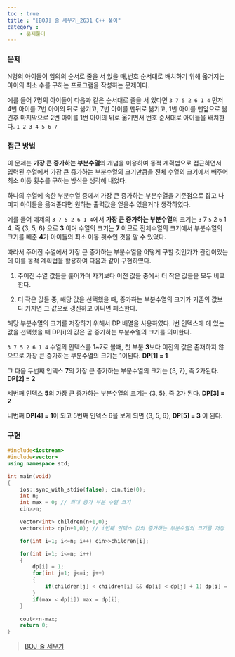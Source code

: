 ```yaml
---
toc : true
title : "[BOJ] 줄 세우기_2631 C++ 풀이"
category : 
    - 문제풀이
---
```

### 문제
N명의 아이들이 임의의 순서로 줄을 서 있을 때,번호 순서대로 배치하기 위해 옮겨지는 아이의 최소 수를 구하는 프로그램을 작성하는 문제이다.

예를 들어 7명의 아이들이 다음과 같은 순서대로 줄을 서 있다면
`3 7 5 2 6 1 4`
먼저 4번 아이를 7번 아이의 뒤로 옮기고, 7번 아이를 맨뒤로 옮기고, 1번 아이를 맨앞으로 옮긴후 마지막으로 2번 아이를 1번 아이의 뒤로 옮기면서 번호 순서대로 아이들을 배치한다.
`1 2 3 4 5 6 7`

### 접근 방법
이 문제는 **가장 큰 증가하는 부분수열**의 개념을 이용하여 동적 계획법으로 접근하면서 입력된 수열에서 가장 큰 증가하는 부분수열의 크기만큼을 전체 수열의 크기에서 빼주어 최소 이동 횟수를 구하는 방식을 생각해 내었다.

하나의 수열에 속한 부분수열 중에서 가장 큰 증가하는 부분수열을 기준점으로 잡고 나머지 아이들을 옮겨준다면 원하는 출력값을 얻을수 있을거라 생각하였다. 

예를 들어 예제의 `3 7 5 2 6 1 4`에서 **가장 큰 증가하는 부분수열**의 크기는 `3` 7 `5` 2 `6` 1 4. 즉 {3, 5, 6} 으로 **3** 이며 수열의 크기는 **7** 이므로 전체수열의 크기에서 부분수열의 크기를 빼준 **4**가 아이들의 최소 이동 횟수인 것을 알 수 있었다.

따라서 주어진 수열에서 가장 큰 증가하는 부분수열을 어떻게 구할 것인가가 관건이었는데 이를 동적 계획법을 활용하여 다음과 같이 구현하였다.

1. 주어진 수열 값들을 훑어가며 자기보다 이전 값들 중에서 더 작은 값들을 모두 비교한다.

2. 더 작은 값들 중, 해당 값을 선택했을 때, 증가하는 부분수열의 크기가 기존의 값보다 커지면 그 값으로 갱신하고 아니면 패스한다.

해당 부분수열의 크기를 저장하기 위해서 DP 배열을 사용하였다. i번 인덱스에 에 있는 값을 선택했을 때 DP$[$i$]$의 값은 곧 증가하는 부분수열의 크기를 의미한다.

`3 7 5 2 6 1 4` 수열의 인덱스를 1~7로 볼때, 첫 부분 **3**보다 이전의 값은 존재하지 않으므로 가장 큰 증가하는 부분수열의 크기는 1이된다. **DP[1] = 1** 

그 다음 두번째 인덱스 **7**의 가장 큰 증가하는 부분수열의 크기는 {3, 7}, 즉 2가된다. **DP[2] = 2**

세번째 인덱스 **5**의 가장 큰 증가하는 부분수열의 크기는 {3, 5}, 즉 2가 된다. **DP[3] = 2**

네번째 **DP[4] = 1**이 되고 5번째 인덱스 6을 보게 되면 {3, 5, 6}, **DP[5] = 3** 이 된다.


### 구현

``` cpp
#include<iostream>
#include<vector>
using namespace std;

int main(void)
{
    ios::sync_with_stdio(false); cin.tie(0);
    int n;
    int max = 0; // 최대 증가 부분 수열 크기
    cin>>n;

    vector<int> children(n+1,0);
    vector<int> dp(n+1,0); // i번째 인덱스 값의 증가하는 부분수열의 크기를 저장

    for(int i=1; i<=n; i++) cin>>children[i];

    for(int i=1; i<=n; i++)
    {
        dp[i] = 1;
        for(int j=1; j<=i; j++)
        {
            if(children[j] < children[i] && dp[i] < dp[j] + 1) dp[i] = dp[j] + 1;
        }
        if(max < dp[i]) max = dp[i];
    }

    cout<<n-max;
    return 0;
}
```

>[BOJ_줄 세우기](https://www.acmicpc.net/problem/2631)
